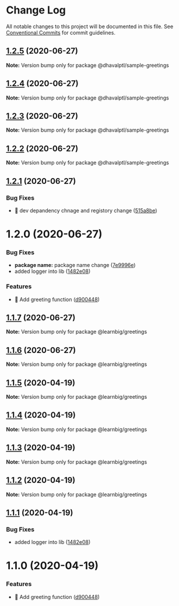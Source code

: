 # Change Log

All notable changes to this project will be documented in this file.
See [Conventional Commits](https://conventionalcommits.org) for commit guidelines.

## [1.2.5](https://github.com/dhavalptl/learnbig/compare/@dhavalptl/sample-greetings@1.2.4...@dhavalptl/sample-greetings@1.2.5) (2020-06-27)

**Note:** Version bump only for package @dhavalptl/sample-greetings





## [1.2.4](https://github.com/dhavalptl/learnbig/compare/@dhavalptl/sample-greetings@1.2.3...@dhavalptl/sample-greetings@1.2.4) (2020-06-27)

**Note:** Version bump only for package @dhavalptl/sample-greetings





## [1.2.3](https://github.com/dhavalptl/learnbig/compare/@dhavalptl/sample-greetings@1.2.2...@dhavalptl/sample-greetings@1.2.3) (2020-06-27)

**Note:** Version bump only for package @dhavalptl/sample-greetings





## [1.2.2](https://github.com/dhavalptl/learnbig/compare/@dhavalptl/sample-greetings@1.2.1...@dhavalptl/sample-greetings@1.2.2) (2020-06-27)

**Note:** Version bump only for package @dhavalptl/sample-greetings





## [1.2.1](https://github.com/dhavalptl/learnbig/compare/@dhavalptl/sample-greetings@1.2.0...@dhavalptl/sample-greetings@1.2.1) (2020-06-27)


### Bug Fixes

* 🐛 dev depandency chnage and registory change ([515a8be](https://github.com/dhavalptl/learnbig/commit/515a8be5965011d12d22a6b54d222b372dca9d32))






# 1.2.0 (2020-06-27)


### Bug Fixes

* **package name:** package name change ([7e9996e](https://github.com/dhavalptl/learnbig/commit/7e9996e8eb9097c550ed0bf8ef2264f48bcb94a7))
* added logger into lib ([1482e08](https://github.com/dhavalptl/learnbig/commit/1482e086090fd61639cbecf630907884625e3ca5))


### Features

* 🎸 Add greeting function ([d900448](https://github.com/dhavalptl/learnbig/commit/d9004486a75d05878ad051f1e0d3896901574307))





## [1.1.7](https://github.com/dhavalptl/learnbig/compare/@learnbig/greetings@1.1.6...@learnbig/greetings@1.1.7) (2020-06-27)

**Note:** Version bump only for package @learnbig/greetings





## [1.1.6](https://github.com/dhavalptl/learnbig/compare/@learnbig/greetings@1.1.5...@learnbig/greetings@1.1.6) (2020-06-27)

**Note:** Version bump only for package @learnbig/greetings





## [1.1.5](https://github.com/dhavalptl/learnbig/compare/@learnbig/greetings@1.1.4...@learnbig/greetings@1.1.5) (2020-04-19)

**Note:** Version bump only for package @learnbig/greetings





## [1.1.4](https://github.com/dhavalptl/learnbig/compare/@learnbig/greetings@1.1.3...@learnbig/greetings@1.1.4) (2020-04-19)

**Note:** Version bump only for package @learnbig/greetings





## [1.1.3](https://github.com/dhavalptl/learnbig/compare/@learnbig/greetings@1.1.2...@learnbig/greetings@1.1.3) (2020-04-19)

**Note:** Version bump only for package @learnbig/greetings





## [1.1.2](https://github.com/dhavalptl/learnbig/compare/@learnbig/greetings@1.1.1...@learnbig/greetings@1.1.2) (2020-04-19)

**Note:** Version bump only for package @learnbig/greetings





## [1.1.1](https://github.com/dhavalptl/learnbig/compare/@learnbig/greetings@1.1.0...@learnbig/greetings@1.1.1) (2020-04-19)


### Bug Fixes

* added logger into lib ([1482e08](https://github.com/dhavalptl/learnbig/commit/1482e086090fd61639cbecf630907884625e3ca5))





# 1.1.0 (2020-04-19)


### Features

* 🎸 Add greeting function ([d900448](https://github.com/dhavalptl/learnbig/commit/d9004486a75d05878ad051f1e0d3896901574307))
